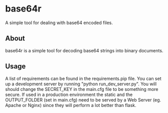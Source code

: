 # base64r

A simple tool for dealing with base64 encoded files.

## About

base64r is a simple tool for decoding base64 strings into binary documents.

## Usage

A list of requirements can be found in the requirements.pip file. You can set up a development server by running "python run_dev_server.py". You will should change the SECRET_KEY in the main.cfg file to be something more secure. If used in a production environment the static and the OUTPUT_FOLDER (set in main.cfg) need to be served by a Web Server (eg. Apache or Nginx) since they will perform a lot better than flask.

